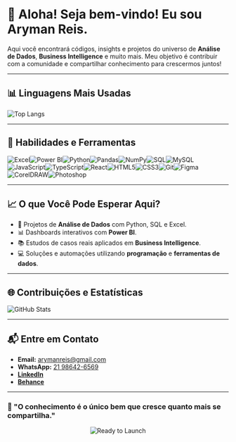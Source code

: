 # 🌊 Aloha! Seja bem-vindo! Eu sou Aryman Reis.  

Aqui você encontrará códigos, insights e projetos do universo de **Análise de Dados**, **Business Intelligence** e muito mais. Meu objetivo é contribuir com a comunidade e compartilhar conhecimento para crescermos juntos!  

---

## 📊 **Linguagens Mais Usadas**  
![Top Langs](https://github-readme-stats.vercel.app/api/top-langs/?username=ArymanReis&layout=compact&theme=radical)

---

## 🌟 **Habilidades e Ferramentas**  

<div style="display: flex; flex-wrap: wrap;">
  <img src="https://img.shields.io/badge/Excel-217346?style=for-the-badge&logo=microsoft-excel&logoColor=white" alt="Excel" />
  <img src="https://img.shields.io/badge/Power_BI-F2C811?style=for-the-badge&logo=powerbi&logoColor=black" alt="Power BI" />
  <img src="https://img.shields.io/badge/Python-3776AB?style=for-the-badge&logo=python&logoColor=white" alt="Python" />
  <img src="https://img.shields.io/badge/Pandas-150458?style=for-the-badge&logo=pandas&logoColor=white" alt="Pandas" />
  <img src="https://img.shields.io/badge/NumPy-013243?style=for-the-badge&logo=numpy&logoColor=white" alt="NumPy" />
  <img src="https://img.shields.io/badge/SQL-4479A1?style=for-the-badge&logo=mysql&logoColor=white" alt="SQL" />
  <img src="https://img.shields.io/badge/MySQL-005C84?style=for-the-badge&logo=mysql&logoColor=white" alt="MySQL" />
  <img src="https://img.shields.io/badge/JavaScript-F7DF1E?style=for-the-badge&logo=javascript&logoColor=black" alt="JavaScript" />
  <img src="https://img.shields.io/badge/TypeScript-007ACC?style=for-the-badge&logo=typescript&logoColor=white" alt="TypeScript" />
  <img src="https://img.shields.io/badge/React-61DAFB?style=for-the-badge&logo=react&logoColor=black" alt="React" />
  <img src="https://img.shields.io/badge/HTML5-E34F26?style=for-the-badge&logo=html5&logoColor=white" alt="HTML5" />
  <img src="https://img.shields.io/badge/CSS3-1572B6?style=for-the-badge&logo=css3&logoColor=white" alt="CSS3" />
  <img src="https://img.shields.io/badge/Git-F05032?style=for-the-badge&logo=git&logoColor=white" alt="Git" />
  <img src="https://img.shields.io/badge/Figma-F24E1E?style=for-the-badge&logo=figma&logoColor=white" alt="Figma" />
  <img src="https://img.shields.io/badge/CorelDRAW-46A8C3?style=for-the-badge&logo=coreldraw&logoColor=white" alt="CorelDRAW" />
  <img src="https://img.shields.io/badge/Photoshop-31A8FF?style=for-the-badge&logo=adobe-photoshop&logoColor=white" alt="Photoshop" />
</div>

---

## 📈 **O que Você Pode Esperar Aqui?**  
- 🚀 Projetos de **Análise de Dados** com Python, SQL e Excel.  
- 📊 Dashboards interativos com **Power BI**.  
- 📚 Estudos de casos reais aplicados em **Business Intelligence**.  
- 💻 Soluções e automações utilizando **programação** e **ferramentas de dados**.  

---

## 🌐 **Contribuições e Estatísticas**  

![GitHub Stats](https://github-readme-stats.vercel.app/api?username=ArymanReis&show_icons=true&theme=radical)  

---

## 📬 **Entre em Contato**  
- **Email:** arymanreis@gmail.com  
- **WhatsApp:** [21 98642-6569](https://wa.me/5521986426569)  
- **[LinkedIn](https://www.linkedin.com/in/arymanreis/)**  
- **[Behance](https://www.behance.net/arymanreis)**  

---

### 🌟 "O conhecimento é o único bem que cresce quanto mais se compartilha."  

<div align="center">
  <img src="https://img.shields.io/badge/🚀-Pronto%20para%20decolar!-blueviolet?style=for-the-badge" alt="Ready to Launch" />
</div>
